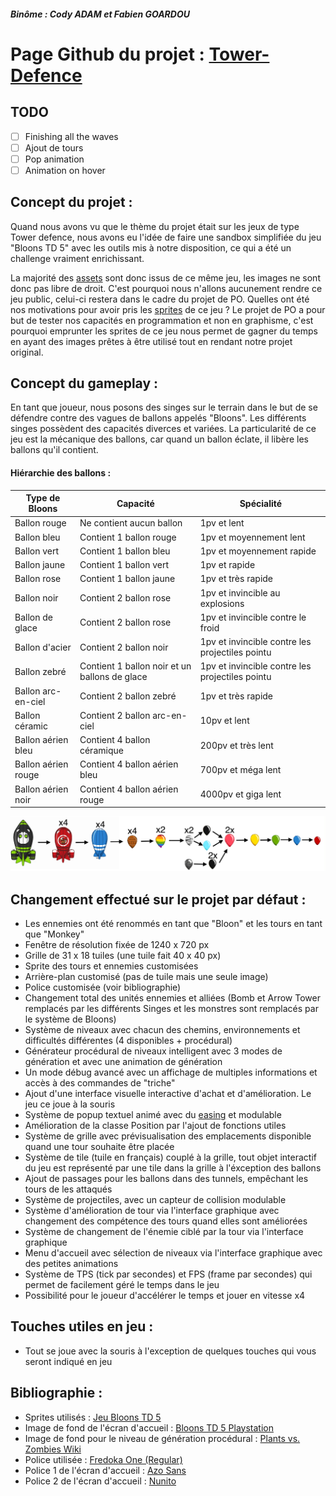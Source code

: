 ##### Binôme : Cody ADAM et Fabien GOARDOU

# Page Github du projet : [Tower-Defence](https://github.com/CodyAdam/Tower-Defence)

## TODO

-   [ ] Finishing all the waves
-   [ ] Ajout de tours
-   [ ] Pop animation
-   [ ] Animation on hover

## Concept du projet :

Quand nous avons vu que le thème du projet était sur les jeux de type Tower defence, nous avons eu l'idée de faire une sandbox simplifiée du jeu "Bloons TD 5" avec les outils mis à notre disposition, ce qui a été un challenge vraiment enrichissant.

La majorité des [assets](https://en.wikipedia.org/wiki/Digital_asset) sont donc issus de ce même jeu, les images ne sont donc pas libre de droit. C'est pourquoi nous n'allons aucunement rendre ce jeu public, celui-ci restera dans le cadre du projet de PO. Quelles ont été nos motivations pour avoir pris les [sprites](<https://en.wikipedia.org/wiki/Sprite_(computer_graphics)>) de ce jeu ? Le projet de PO a pour but de tester nos capacités en programmation et non en graphisme, c'est pourquoi emprunter les sprites de ce jeu nous permet de gagner du temps en ayant des images prêtes à être utilisé tout en rendant notre projet original.

## Concept du gameplay :

En tant que joueur, nous posons des singes sur le terrain dans le but de se défendre contre des vagues de ballons appelés "Bloons". Les différents singes possèdent des capacités diverces et variées. La particularité de ce jeu est la mécanique des ballons, car quand un ballon éclate, il libère les ballons qu'il contient.

#### Hiérarchie des ballons :

| Type de Bloons      | Capacité                                      | Spécialité                                      |
| ------------------- | --------------------------------------------- | ----------------------------------------------- |
| Ballon rouge        | Ne contient aucun ballon                      | 1pv et lent                                     |
| Ballon bleu         | Contient 1 ballon rouge                       | 1pv et moyennement lent                         |
| Ballon vert         | Contient 1 ballon bleu                        | 1pv et moyennement rapide                       |
| Ballon jaune        | Contient 1 ballon vert                        | 1pv et rapide                                   |
| Ballon rose         | Contient 1 ballon jaune                       | 1pv et très rapide                              |
| Ballon noir         | Contient 2 ballon rose                        | 1pv et invincible au explosions                 |
| Ballon de glace     | Contient 2 ballon rose                        | 1pv et invincible contre le froid               |
| Ballon d'acier      | Contient 2 ballon noir                        | 1pv et invincible contre les projectiles pointu |
| Ballon zebré        | Contient 1 ballon noir et un ballons de glace | 1pv et invincible contre les projectiles pointu |
| Ballon arc-en-ciel  | Contient 2 ballon zebré                       | 1pv et très rapide                              |
| Ballon céramic      | Contient 2 ballon arc-en-ciel                 | 10pv et lent                                    |
| Ballon aérien bleu  | Contient 4 ballon céramique                   | 200pv et très lent                              |
| Ballon aérien rouge | Contient 4 ballon aérien bleu                 | 700pv et méga lent                              |
| Ballon aérien noir  | Contient 4 ballon aérien rouge                | 4000pv et giga lent                             |

![Image d'explication des Bloons](/explication_ballon.png)

## Changement effectué sur le projet par défaut :

-   Les ennemies ont été renommés en tant que "Bloon" et les tours en tant que "Monkey"
-   Fenêtre de résolution fixée de 1240 x 720 px
-   Grille de 31 x 18 tuiles (une tuile fait 40 x 40 px)
-   Sprite des tours et ennemies customisées
-   Arrière-plan customisé (pas de tuile mais une seule image)
-   Police customisée (voir bibliographie)
-   Changement total des unités ennemies et alliées (Bomb et Arrow Tower remplacés par les différents Singes et les monstres sont remplacés par le système de Bloons)
-   Système de niveaux avec chacun des chemins, environnements et difficultés différentes (4 disponibles + procédural)
-   Générateur procédural de niveaux intelligent avec 3 modes de génération et avec une animation de génération
-   Un mode débug avancé avec un affichage de multiples informations et accès à des commandes de "triche"
-   Ajout d'une interface visuelle interactive d'achat et d'amélioration. Le jeu ce joue à la souris
-   Système de popup textuel animé avec du [easing](https://easings.net/fr) et modulable
-   Amélioration de la classe Position par l'ajout de fonctions utiles
-   Système de grille avec prévisualisation des emplacements disponible quand une tour souhaite être placée
-   Système de tile (tuile en français) couplé à la grille, tout objet interactif du jeu est représenté par une tile dans la grille à l'éxception des ballons
-   Ajout de passages pour les ballons dans des tunnels, empêchant les tours de les attaqués
-   Système de projectiles, avec un capteur de collision modulable
-   Système d'amélioration de tour via l'interface graphique avec changement des compétence des tours quand elles sont améliorées
-   Système de changement de l'énemie ciblé par la tour via l'interface graphique
-   Menu d'accueil avec sélection de niveaux via l'interface graphique avec des petites animations
-   Système de TPS (tick par secondes) et FPS (frame par secondes) qui permet de facilement géré le temps dans le jeu
-   Possibilité pour le joueur d'accélérer le temps et jouer en vitesse x4

## Touches utiles en jeu :

-   Tout se joue avec la souris à l'exception de quelques touches qui vous seront indiqué en jeu

## Bibliographie :

-   Sprites utilisés : [Jeu Bloons TD 5](https://store.steampowered.com/app/306020Bloons_TD_5/)
-   Image de fond de l'écran d'accueil : [Bloons TD 5 Playstation](https://store.playstation.com/fr-fr/product/EP2575-CUSA08065_00-BTD5000000000001)
-   Image de fond pour le niveau de génération procédural : [Plants vs. Zombies Wiki](https://plantsvszombies.fandom.com/wiki/Day)
-   Police utilisée : [Fredoka One (Regular)](https://fonts.google.com/specimen/Fredoka+One)
-   Police 1 de l'écran d'accueil : [Azo Sans](https://fonts.adobe.com/fonts/azo-sans)
-   Police 2 de l'écran d'accueil : [Nunito](https://fonts.google.com/specimen/Nunito)
